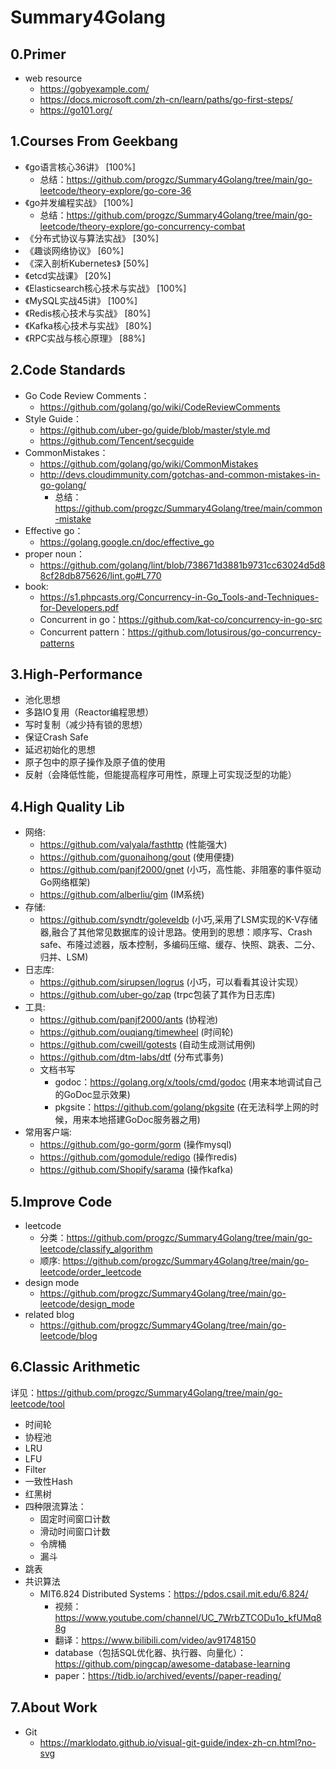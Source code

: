 # Summary4Golang

## 0.Primer
- web resource
  - https://gobyexample.com/
  - https://docs.microsoft.com/zh-cn/learn/paths/go-first-steps/
  - https://go101.org/

## 1.Courses From Geekbang
  - 《go语言核心36讲》 [100%]
    - 总结：https://github.com/progzc/Summary4Golang/tree/main/go-leetcode/theory-explore/go-core-36
  - 《go并发编程实战》 [100%]
    - 总结：https://github.com/progzc/Summary4Golang/tree/main/go-leetcode/theory-explore/go-concurrency-combat
  - 《分布式协议与算法实战》 [30%]
  - 《趣谈网络协议》 [60%]
  - 《深入剖析Kubernetes》 [50%]
  - 《etcd实战课》 [20%]
  - 《Elasticsearch核心技术与实战》 [100%]
  - 《MySQL实战45讲》 [100%]
  - 《Redis核心技术与实战》 [80%]
  - 《Kafka核心技术与实战》 [80%]
  - 《RPC实战与核心原理》 [88%]

## 2.Code Standards
- Go Code Review Comments：
  - https://github.com/golang/go/wiki/CodeReviewComments
- Style Guide：
  - https://github.com/uber-go/guide/blob/master/style.md
  - https://github.com/Tencent/secguide
- CommonMistakes：
  - https://github.com/golang/go/wiki/CommonMistakes
  - http://devs.cloudimmunity.com/gotchas-and-common-mistakes-in-go-golang/
    - 总结：https://github.com/progzc/Summary4Golang/tree/main/common-mistake
- Effective go：
  - https://golang.google.cn/doc/effective_go
- proper noun：
  - https://github.com/golang/lint/blob/738671d3881b9731cc63024d5d88cf28db875626/lint.go#L770
- book:
  - https://s1.phpcasts.org/Concurrency-in-Go_Tools-and-Techniques-for-Developers.pdf
  - Concurrent in go：https://github.com/kat-co/concurrency-in-go-src
  - Concurrent pattern：https://github.com/lotusirous/go-concurrency-patterns

## 3.High-Performance
- 池化思想
- 多路IO复用（Reactor编程思想）
- 写时复制（减少持有锁的思想）
- 保证Crash Safe
- 延迟初始化的思想
- 原子包中的原子操作及原子值的使用
- 反射（会降低性能，但能提高程序可用性，原理上可实现泛型的功能）

## 4.High Quality Lib
- 网络:
  - https://github.com/valyala/fasthttp (性能强大)
  - https://github.com/guonaihong/gout (使用便捷)
  - https://github.com/panjf2000/gnet (小巧，高性能、非阻塞的事件驱动Go网络框架)
  - https://github.com/alberliu/gim (IM系统)
- 存储:
  - https://github.com/syndtr/goleveldb (小巧,采用了LSM实现的K-V存储器,融合了其他常见数据库的设计思路。使用到的思想：顺序写、Crash safe、布隆过滤器，版本控制，多编码压缩、缓存、快照、跳表、二分、归并、LSM)
- 日志库:
  - https://github.com/sirupsen/logrus (小巧，可以看看其设计实现）
  - https://github.com/uber-go/zap (trpc包装了其作为日志库)
- 工具:
  - https://github.com/panjf2000/ants (协程池)
  - https://github.com/ouqiang/timewheel (时间轮)
  - https://github.com/cweill/gotests (自动生成测试用例)
  - https://github.com/dtm-labs/dtf (分布式事务)
  - 文档书写
    - godoc：https://golang.org/x/tools/cmd/godoc (用来本地调试自己的GoDoc显示效果)
    - pkgsite：https://github.com/golang/pkgsite (在无法科学上网的时候，用来本地搭建GoDoc服务器之用) 
- 常用客户端:
  - https://github.com/go-gorm/gorm (操作mysql)
  - https://github.com/gomodule/redigo (操作redis)
  - https://github.com/Shopify/sarama (操作kafka)
  
## 5.Improve Code
- leetcode
  - 分类：https://github.com/progzc/Summary4Golang/tree/main/go-leetcode/classify_algorithm
  - 顺序: https://github.com/progzc/Summary4Golang/tree/main/go-leetcode/order_leetcode
- design mode
  - https://github.com/progzc/Summary4Golang/tree/main/go-leetcode/design_mode
- related blog
  - https://github.com/progzc/Summary4Golang/tree/main/go-leetcode/blog
  
## 6.Classic Arithmetic
详见：https://github.com/progzc/Summary4Golang/tree/main/go-leetcode/tool
- 时间轮
- 协程池
- LRU
- LFU
- Filter
- 一致性Hash
- 红黑树
- 四种限流算法：
  - 固定时间窗口计数
  - 滑动时间窗口计数
  - 令牌桶
  - 漏斗
- 跳表
- 共识算法
  - MIT6.824 Distributed Systems：https://pdos.csail.mit.edu/6.824/
    - 视频：https://www.youtube.com/channel/UC_7WrbZTCODu1o_kfUMq88g
    - 翻译：https://www.bilibili.com/video/av91748150
    - database（包括SQL优化器、执行器、向量化）：https://github.com/pingcap/awesome-database-learning
    - paper：https://tidb.io/archived/events//paper-reading/

## 7.About Work
- Git
  - https://marklodato.github.io/visual-git-guide/index-zh-cn.html?no-svg
